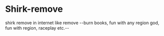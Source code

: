 # Shirk-remove
shirk remove in internet like remove --burn books, fun with any region god, fun with region, raceplay etc.--

